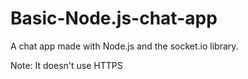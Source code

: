 # Basic-Node.js-chat-app

A chat app made with Node.js and the socket.io library.

Note: It doesn't use HTTPS

